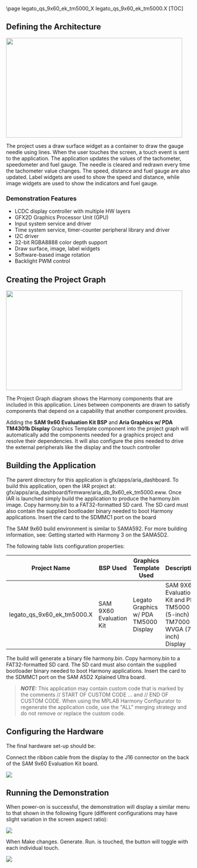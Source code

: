 \page legato_qs_9x60_ek_tm5000_X legato_qs_9x60_ek_tm5000.X
[TOC]

## Defining the Architecture

<img src="legato_qs_9x60_ek_tm5000_arch.png" width="480" height="272" />

The project uses a draw surface widget as a container to draw the gauge needle using lines. When the user touches the screen, a touch event is sent to the application. The application updates the values of the tachometer, speedometer and fuel gauge. The needle is cleared and redrawn every time the tachometer value changes. The speed, distance and fuel gauge are also updated. Label widgets are used to show the speed and distance, while image widgets are used to show the indicators and fuel gauge.

### Demonstration Features 

* LCDC display controller with multiple HW layers
* GFX2D Graphics Processor Unit (GPU)
* Input system service and driver
* Time system service, timer-counter peripheral library and driver
* I2C driver
* 32-bit RGBA8888 color depth support
* Draw surface, image, label widgets
* Software-based image rotation
* Backlight PWM control

## Creating the Project Graph

<img src="legato_qs_9x60_ek_tm5000_pg.png" width="480" height="272" />

The Project Graph diagram shows the Harmony components that are included in this application. Lines between components are drawn to satisfy components that depend on a capability that another component provides.

Adding the **SAM 9x60 Evaluation Kit BSP** and **Aria Graphics w/ PDA TM4301b Display** Graphics Template component into the project graph will automatically add the components needed for a graphics project and resolve their dependencies. It will also configure the pins needed to drive the external peripherals like the display and the touch controller 

## Building the Application

The parent directory for this application is gfx/apps/aria_dashboard. To build this application, open the IAR project at: gfx/apps/aria_dashboard/firmware/aria_db_9x60_ek_tm5000.eww. Once IAR is launched simply build the application to produce the harmony.bin image. Copy harmony.bin to a FAT32-formatted SD card. The SD card must also contain the supplied bootloader binary needed to boot Harmony applications. Insert the card to the SDMMC1 port on the board

The SAM 9x60 build environment is similar to SAMA592. For more building information, see: Getting started with Harmony 3 on the SAMA5D2.

The following table lists configuration properties:  

| Project Name  | BSP Used |Graphics Template Used | Description |
|---------------| ---------|---------------| ---------|
| legato_qs_9x60_ek_tm5000.X | SAM 9X60 Evaluation Kit| Legato Graphics w/ PDA TM5000 Display | SAM 9X60 Evaluation Kit and PDA TM5000 (5-inch) or TM7000 WVGA (7-inch) Display |

The build will generate a binary file harmony.bin. Copy harmony.bin to a FAT32-formatted SD card. The SD card must also contain the supplied bootloader binary needed to boot Harmony applications. Insert the card to the SDMMC1 port on the SAM A5D2 Xplained Ultra board.

> **_NOTE:_**  This application may contain custom code that is marked by the comments // START OF CUSTOM CODE ... and // END OF CUSTOM CODE. When using the MPLAB Harmony Configurator to regenerate the application code, use the "ALL" merging strategy and do not remove or replace the custom code.

## Configuring the Hardware

The final hardware set-up should be:

Connect the ribbon cable from the display to the J16 connector on the back of the SAM 9x60 Evaluation Kit board. 

<img src="legato_dashboard_9x60_sk_wvga_conf1.png"/>

## Running the Demonstration

When power-on is successful, the demonstration will display a similar menu to that shown in the following figure (different configurations may have slight variation in the screen aspect ratio):

<img src="legato_qs_e70_xu_tm4301b_run1.png"/>

When Make changes. Generate. Run. is touched, the button will toggle with each individual touch.

<img src="legato_qs_e70_xu_tm4301b_run2.png"/>
